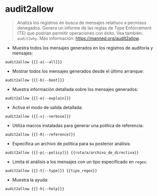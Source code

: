 # audit2allow

> Analiza los registros en busca de mensajes relativos a permisos denegados.
> Genera un informe de las reglas de Type Enforcement (TE) que podrían permitir operaciones con éxito.
> Vea también: `audit2why`.
> Más información: <https://manned.org/audit2allow>.

- Muestra todos los mensajes generados en los registros de auditoría y mensajes:

`audit2allow {{[-a|--all]}}`

- Mostrar todos los mensajes generados desde el último arranque:

`audit2allow {{[-b|--boot]}}`

- Muestra información detallada sobre los mensajes generados:

`audit2allow {{[-e|--explain]}}`

- Activa el modo de salida detallada:

`audit2allow {{[-v|--verbose]}}`

- Utiliza macros instaladas para generar una política de referencia:

`audit2allow {{[-R|--reference]}}`

- Especifica un archivo de política para su posterior análisis:

`audit2allow {{[-p|--policy]}} {{ruta/a/archivo_de_directiva}}`

- Limita el análisis a los mensajes con un tipo especificado en `regex`:

`audit2allow {{[-t|--type]}} {{tipo_regex}}`

- Muestra la ayuda:

`audit2allow {{[-h|--help]}}`

